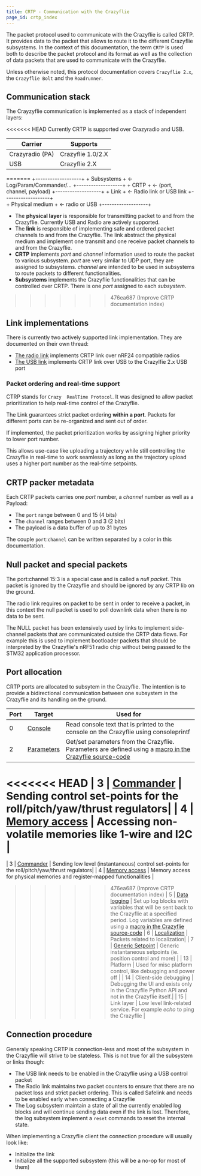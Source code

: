 ```yaml
---
title: CRTP - Communication with the Crazyflie
page_id: crtp_index
---
```


The packet protocol used to communicate with the Crazyflie is called CRTP. It
provides data to the packet that allows to route it to the different Crazyflie
subsystems. In the context of this documentation, the term `CRTP` is used both
to describe the packet protocol and its format as well as the collection of
data packets that are used to communicate with the Crazyflie.

Unless otherwise noted, this protocol documentation covers `Crazyflie 2.x`, the
`Crazyflie Bolt` and the `Roadrunner`.
## Communication stack

The Crayzyflie communication is implemented as a stack of independent layers:

<<<<<<< HEAD
Currently CRTP is supported over Crazyradio and USB.

 | Carrier          | Supports|
 | -----------------| -------------------|
 | Crazyradio (PA)  | Crazyflie 1.0/2.X|
 | USB              | Crazyflie 2.X|
=======
    +-------------------+
    +     Subsystems    +   <- Log/Param/Commander/...
    +-------------------+
    +       CRTP        +   <- (port, channel, payload)
    +-------------------+
    +       Link        +   <- Radio link or USB link
    +-------------------+   
    +  Physical medium  +   <- radio or USB
    +-------------------+

 - The **physical layer** is responsible for transmitting packet to and from the
   Crazyflie. Currently USB and Radio are actively supported.
 - The **link**  is responsible of implementing safe and ordered packet channels
   to and from the Crazyflie. The link abstract the physical medium and
   implement one transmit and one receive packet channels to and from the
   Crazyflie.
 - **CRTP** implements *port* and *channel* information used to route the packet
   to various subsystem. *port* are very similar to UDP port, they are assigned
   to subsystems. *channel* are intended to be used in subsystems to route
   packets to different functionalities.
 - **Subsystems** implements the Crazyflie functionalities that can be
   controlled over CRTP. There is one *port* assigned to each *subsystem*.
>>>>>>> 476ea687 (Improve CRTP  documentation index)


## Link implementations

There is currently two actively supported link implementation. They are
documented on their own thread:
 - [The radio link]() implements CRTP link over nRF24 compatible radios
 - [The USB link]() implements CRTP link over USB to the Crazylfie 2.x USB port 

### Packet ordering and real-time support

CTRP stands for `Crazy  RealTime Protocol`. It was designed to allow packet
prioritization to help real-time control of the Crazyflie.

The Link guarantees strict packet ordering **within a port**. Packets for
different ports can be re-organized and sent out of order.

If implemented, the packet prioritization works by assigning higher priority to
lower port number.

This allows use-case like uploading a trajectory while still controlling the
Crazyflie in real-time to work seamlessly as long as the trajectory upload
uses a higher port number as the real-time setpoints.

## CRTP packer metadata

Each CRTP packets carries one *port* number, a *channel* number as well as a
Payload:
 - The `port` range between 0 and 15 (4 bits)
 - The `channel` ranges between 0 and 3 (2 bits)
 - The payload is a data buffer of up to 31 bytes

The couple `port`:`channel` can be written separated by a color in this documentation.

## Null packet and special packets

The port:channel 15:3 is a special case and is called a *null packet*. This
packet is ignored by the Crazyflie and should be ignored by any CRTP lib on the
ground.

The radio link requires on packet to be sent in order to receive a packet, in this context the null packet is used to poll downlink data when there is no data to
be sent.

The NULL packet has been extensively used by links to implement side-channel
packets that are communicated outside the CRTP data flows. For example this is
used to implement bootloader packets that should be interpreted by the
Crazyflie's nRF51 radio chip without being passed to the STM32 application 
processor.

## Port allocation

CRTP ports are allocated to subsytem in the Crazyflie. The intention is to
provide a bidirectional communication between one subsystem in the Crazyflie and
its handling on the ground.

| **Port** |  **Target**                                  |          **Used for**|
| ---------| ---------------------------------------------| ----------------------------------------------------------------|
|  0       | [Console](crtp_console.md)                   | Read console text that is printed to the console on the Crazyflie using consoleprintf|
|  2       | [Parameters](crtp_parameters.md)             | Get/set parameters from the Crazyflie. Parameters are defined using a [macro in the Crazyflie source-code](/docs/userguides/logparam.md)|
<<<<<<< HEAD
|  3       | [Commander](crtp_commander.md)               | Sending control set-points for the roll/pitch/yaw/thrust regulators|
|  4       | [Memory access](crtp_mem.md)                 | Accessing non-volatile memories like 1-wire and I2C |
=======
|  3       | [Commander](crtp_commander.md)               | Sending low level (instantaneous) control set-points for the roll/pitch/yaw/thrust regulators|
|  4       | [Memory access](crtp_mem.md)                 | Memory access for physical memories and register-mapped functionalities |
>>>>>>> 476ea687 (Improve CRTP  documentation index)
|  5       | [Data logging](crtp_log.md)                  | Set up log blocks with variables that will be sent back to the Crazyflie at a specified period. Log variables are defined using a [macro in the Crazyflie source-code](/docs/userguides/logparam.md)
|  6       | [Localization](crtp_localization.md)         | Packets related to localization|
|  7       | [Generic Setpoint](crtp_generic_setpoint.md) | Generic instantaneous setpoints (ie. position control and more) |
|  13      | Platform                                     | Used for misc platform control, like debugging and power off |
|  14      | Client-side debugging                        | Debugging the UI and exists only in the Crazyflie Python API and not in the Crazyflie itself.|
|  15      | Link layer                                   | Low level link-related service. For example *echo* to ping the Crazyflie |

Connection procedure
--------------------

Generaly speaking CRTP is connection-less and most of the subsystem in the
Crazyflie will strive to be stateless. This is not true for all the subsystem or
links though: 
 - The USB link needs to be enabled in the Crazyflie using a USB control packet
 - The Radio link maintains two packet counters to ensure that there are no packet
   loss and strict packet ordering. This is called Safelink and needs to be
   enabled early when connecting a Crazyflie
 - The Log subsystem maintain a state of all the currently enabled log blocks
   and will continue sending data even if the link is lost. Therefore, the log
   subsystem implement a `reset` commands to reset the internal state.

When implementing a Crazyflie client the connection procedure will usually look
like:
 - Initialize the link
 - Initialize all the supported subsystem (this will be a no-op for most of them)
